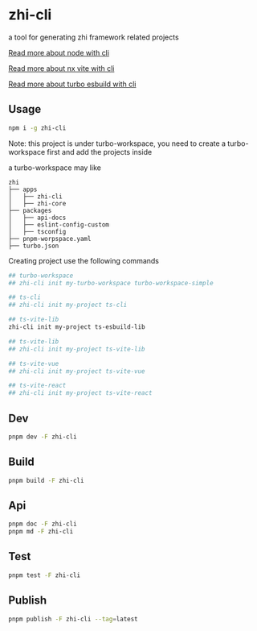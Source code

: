 # zhi-cli

a tool for generating zhi framework related projects

[Read more about node with cli](https://www.terwer.space/post/use-typescript-to-develop-a-custom-nodejs-frontend-development-scaffold-1i5fne.html)

[Read more about nx vite with cli](https://www.terwer.space/post/use-nrwlnxworkspace-to-create-a-nodejscommand-line-library-1urtj8.html)

[Read more about turbo esbuild with cli](https://www.terwer.space/implement-a-general-environment-variable-settings-tool-2bxmkh.html)

## Usage

```bash
npm i -g zhi-cli
```

Note: this project is under turbo-workspace, you need to create a turbo-workspace first and add the projects inside

a turbo-workspace may like

```
zhi
├── apps
│   ├── zhi-cli
│   ├── zhi-core
├── packages
│   ├── api-docs
│   ├── eslint-config-custom
│   ├── tsconfig
├── pnpm-worpspace.yaml
├── turbo.json
```

Creating project use the following commands

```bash
## turbo-workspace
## zhi-cli init my-turbo-workspace turbo-workspace-simple

## ts-cli
## zhi-cli init my-project ts-cli

## ts-vite-lib
zhi-cli init my-project ts-esbuild-lib

## ts-vite-lib
## zhi-cli init my-project ts-vite-lib

## ts-vite-vue
## zhi-cli init my-project ts-vite-vue

## ts-vite-react
## zhi-cli init my-project ts-vite-react
```

## Dev

```bash
pnpm dev -F zhi-cli
```

## Build

```bash
pnpm build -F zhi-cli
```

## Api

```bash
pnpm doc -F zhi-cli
pnpm md -F zhi-cli
```

## Test

```bash
pnpm test -F zhi-cli
```

## Publish

```bash
pnpm publish -F zhi-cli --tag=latest
```